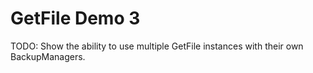 # GetFile Demo 3
TODO: Show the ability to use multiple GetFile instances with their own BackupManagers.

